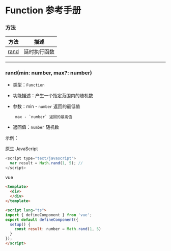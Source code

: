 # Function 参考手册


### 方法

|  方法                                                 | 描述                   |
|  ----                                                | ----                   |
| [rand](math.html#randmin-number,-max?-number)        | 延时执行函数             |


---


### **rand(min: number, max?: number)**
* 类型：`Function`

* 功能描述：产生一个指定范围内的随机数

* 参数：min - `number` 返回的最低值

       max - `number` 返回的最高值

* 返回值：`number` 随机数

示例：

原生 JavaScript
```javascript
<script type="text/javascript">
  var result = Math.rand(1, 5); //
</script>
```

vue
```html
<template>
  <div>
  </div>
</template>

<script lang="ts">
import { defineComponent } from 'vue';
export default defineComponent({
  setup() {
    const result: number = Math.rand(1, 5)
  }
});
</script>
```